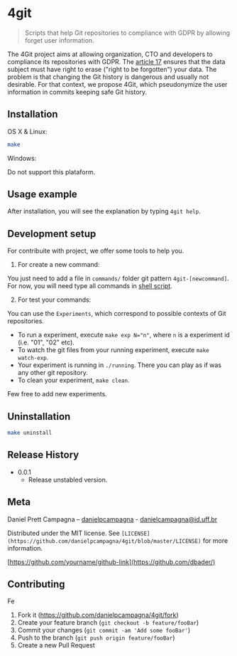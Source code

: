 # 4git
> Scripts that help Git repositories to compliance with GDPR by allowing forget user information.

The 4Git project aims at allowing organization, CTO and developers to compliance its repositories with 
GDPR. The [article 17](https://gdpr-info.eu/art-17-gdpr/) ensures that the data subject must have
right to erase ("right to be forgotten") your data. The problem is that changing the Git history is
dangerous and usually not desirable. For that context, we propose 4Git, which pseudonymize the user
information in commits keeping safe Git history.

## Installation

OS X & Linux:

```sh
make
```

Windows:

Do not support this plataform.

## Usage example

After installation, you will see the explanation by typing `4git help`.

## Development setup

For contribuite with project, we offer some tools to help you.

1. For create a new command:

You just need to add a file in `commands/` folder git pattern `4git-[newcommand]`.
For now, you will need type all commands in [shell script](https://en.wikipedia.org/wiki/Shell_script).

2. For test your commands:

You can use the `Experiments`, which correspond to possible contexts of Git repositories.

* To run a experiment, execute `make exp N="n"`, where `n` is a experiment id (i.e. "01", "02" etc).
* To watch the git files from your running experiment, execute `make watch-exp`.
* Your experiment is running in `./running`. There you can play as if was any other git repository.
* To clean your experiment, `make clean`.

Few free to add new experiments.

## Uninstallation

```sh
make uninstall
```

## Release History

* 0.0.1
    * Release unstabled version.

## Meta

Daniel Prett Campagna – [danielpcampagna](https://github.com/danielpcampagna) - danielcampagna@id.uff.br

Distributed under the MIT license. See ``[LICENSE](https://github.com/danielpcampagna/4git/blob/master/LICENSE)`` for more information.

[https://github.com/yourname/github-link](https://github.com/dbader/)

## Contributing

Fe

1. Fork it (<https://github.com/danielpcampagna/4git/fork>)
2. Create your feature branch (`git checkout -b feature/fooBar`)
3. Commit your changes (`git commit -am 'Add some fooBar'`)
4. Push to the branch (`git push origin feature/fooBar`)
5. Create a new Pull Request
